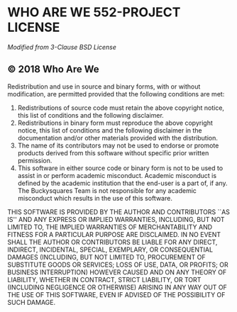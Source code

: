 # WHO ARE WE 552-PROJECT LICENSE
*Modified from 3-Clause BSD License*

## © 2018 Who Are We

Redistribution and use in source and binary forms, with or without modification, are permitted provided that the following conditions are met:
1. Redistributions of source code must retain the above copyright notice, this list of conditions and the following disclaimer.
2. Redistributions in binary form must reproduce the above copyright notice, this list of conditions and the following disclaimer in the documentation and/or other materials provided with the distribution.
3. The name of its contributors may not be used to endorse or promote products derived from this software without specific prior written permission.
4. This software in either source code or binary form is not to be used to assist in or perform academic misconduct. Academic misconduct is defined by the academic institution that the end-user is a part of, if any. The Buckysquares Team is not responsible for any academic misconduct which results in the use of this software. 

THIS SOFTWARE IS PROVIDED BY THE AUTHOR AND CONTRIBUTORS ``AS IS'' AND ANY EXPRESS OR IMPLIED WARRANTIES, INCLUDING, BUT NOT LIMITED TO, THE IMPLIED WARRANTIES OF MERCHANTABILITY AND FITNESS FOR A PARTICULAR PURPOSE ARE DISCLAIMED. IN NO EVENT SHALL THE AUTHOR OR CONTRIBUTORS BE LIABLE FOR ANY DIRECT, INDIRECT, INCIDENTAL, SPECIAL, EXEMPLARY, OR CONSEQUENTIAL DAMAGES (INCLUDING, BUT NOT LIMITED TO, PROCUREMENT OF SUBSTITUTE GOODS OR SERVICES; LOSS OF USE, DATA, OR PROFITS; OR BUSINESS INTERRUPTION) HOWEVER CAUSED AND ON ANY THEORY OF LIABILITY, WHETHER IN CONTRACT, STRICT LIABILITY, OR TORT (INCLUDING NEGLIGENCE OR OTHERWISE) ARISING IN ANY WAY OUT OF THE USE OF THIS SOFTWARE, EVEN IF ADVISED OF THE POSSIBILITY OF SUCH DAMAGE.
